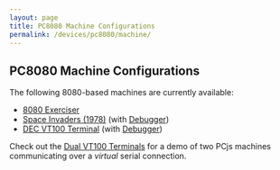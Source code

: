 ```yaml
---
layout: page
title: PC8080 Machine Configurations
permalink: /devices/pc8080/machine/
---
```


PC8080 Machine Configurations
---

The following 8080-based machines are currently available:

* [8080 Exerciser](exerciser/)
* [Space Invaders (1978)](invaders/) (with [Debugger](invaders/debugger/))
* [DEC VT100 Terminal](vt100/) (with [Debugger](vt100/debugger/))

Check out the [Dual VT100 Terminals](vt100/dual/) for a demo of two PCjs machines communicating over a *virtual* serial connection. 
